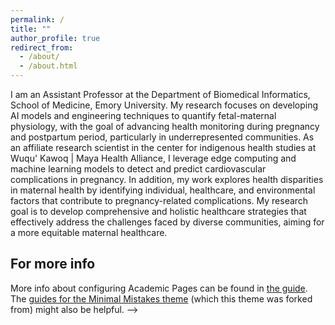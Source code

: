 ```yaml
---
permalink: /
title: ""
author_profile: true
redirect_from: 
  - /about/
  - /about.html
---
```


I am an Assistant Professor at the Department of Biomedical Informatics, School of Medicine, Emory University. My research focuses on developing AI models and engineering techniques to quantify fetal-maternal physiology, with the goal of advancing health monitoring during pregnancy and postpartum period, particularly in underrepresented communities. As an affiliate research scientist in the center for indigenous health studies at Wuqu' Kawoq | Maya Health Alliance, I leverage edge computing and machine learning models to detect and predict cardiovascular complications in pregnancy. In addition, my work explores health disparities in maternal health by identifying individual, healthcare, and environmental factors that contribute to pregnancy-related complications. My research goal is to develop comprehensive and holistic healthcare strategies that effectively address the challenges faced by diverse communities, aiming for a more equitable maternal healthcare.


For more info
------
More info about configuring Academic Pages can be found in [the guide](https://academicpages.github.io/markdown/). The [guides for the Minimal Mistakes theme](https://mmistakes.github.io/minimal-mistakes/docs/configuration/) (which this theme was forked from) might also be helpful. -->

